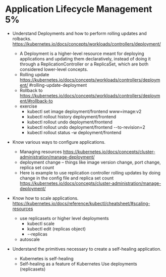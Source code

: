 # Application Lifecycle Management  5%

  * Understand Deployments and how to perform rolling updates and rolbacks.
  https://kubernetes.io/docs/concepts/workloads/controllers/deployment/
  
    * A Deployment is a higher-level resource meant for deploying applications and updating them declaratively, instead of doing it through a ReplicationController or a ReplicaSet, which are both considered lower-level concepts.
    * Rolling update
    https://kubernetes.io/docs/concepts/workloads/controllers/deployment/
    #rolling-update-deployment
    * Rollback to 
    https://kubernetes.io/docs/concepts/workloads/controllers/deployment/#rollback-to
    * exercise
      * kubectl set image deployment/frontend www=image:v2            
      * kubectl rollout history deployment/frontend
      * kubectl rollout undo deployment/frontend
      * kubectl rollout undo deployment/frontend --to-revision=2         
      * kubectl rollout status -w deployment/frontend                   
  * Know various ways to configure  applications.
    * Managing resources https://kubernetes.io/docs/concepts/cluster-administration/manage-deployment/
    * deployment change – things like image version change, port change, replica set count
    * Here is example to use replication controller rolling updates by doing change in the config file and replica set count https://kubernetes.io/docs/concepts/cluster-administration/manage-deployment/

  * Know how to scale applications.
  https://kubernetes.io/docs/reference/kubectl/cheatsheet/#scaling-resources
    * use replicasets or higher level deployments
      * kubectl scale
      * kubectl edit (replicas object)
      * --replicas
    * autoscale  

  * Understand the primitives necessary to create a self-healing application.
    * Kubernetes is self-healing
    * Self-healing as a feature of Kubernetes
    Use deployments (replicasets)
